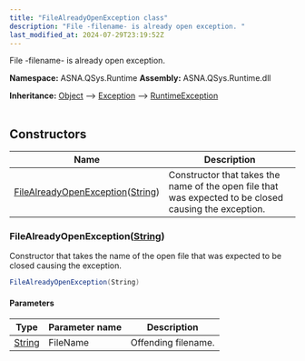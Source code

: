 ```yaml
---
title: "FileAlreadyOpenException class"
description: "File -filename- is already open exception. "
last_modified_at: 2024-07-29T23:19:52Z
---
```


File -filename- is already open exception.

**Namespace:** ASNA.QSys.Runtime
**Assembly:** ASNA.QSys.Runtime.dll

**Inheritance:** [Object](https://docs.microsoft.com/en-us/dotnet/api/system.object) --> [Exception](https://docs.microsoft.com/en-us/dotnet/api/system.exception) --> [RuntimeException](/reference/runtime/qsys-runtime/runtime-exception.html)
<br>
<br>

## Constructors

| Name | Description |
| --- | --- |
| [FileAlreadyOpenException](#filealreadyopenexceptionstring)([String](https://docs.microsoft.com/en-us/dotnet/api/system.string)) | Constructor that takes the name of the open file that was expected to be closed causing the exception. 

### FileAlreadyOpenException([String](https://docs.microsoft.com/en-us/dotnet/api/system.string))

Constructor that takes the name of the open file that was expected to be closed causing the exception. 

```cs
FileAlreadyOpenException(String)
```

#### Parameters

| Type | Parameter name | Description
| --- | --- | ---
| [String](https://docs.microsoft.com/en-us/dotnet/api/system.string) | FileName | Offending filename.
